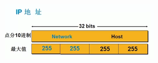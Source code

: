![image-20220302150242409](网络ip地址.assets/image-20220302150242409-16462045633871.png)

​                                                                                       